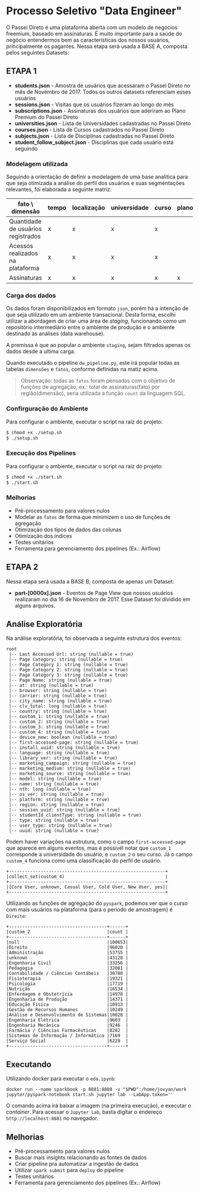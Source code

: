# Processo Seletivo "Data Engineer"

O Passei Direto é uma plataforma aberta com um modelo de negócios freemium, baseado em
assinaturas. É muito importante para a saúde do negócio entendermos bem as características
dos nossos usuários, principalmente os pagantes.
Nessa etapa será usada a BASE A, composta pelos seguintes Datasets:  


## ETAPA 1 

- **students.json** - Amostra de usuários que acessaram o Passei Direto no mês de
Novembro de 2017. Todos os outros datasets referenciam esses usuários
- **sessions.json** - Visitas que os usuários fizeram ao longo do mês
- **subscriptions.json** - Assinaturas dos usuários que aderiram ao Plano Premium do
Passei Direto
- **universities.json** - Lista de Universidades cadastradas no Passei Direto
- **courses.json** - Lista de Cursos cadastrados no Passei Direto
- **subjects.json** - Lista de Disciplinas cadastradas no Passei Direto
- **student_follow_subject.json** - Disciplinas que cada usuário está seguindo

### Modelagem utilizada

Seguindo a orientação de definir a modelagem de uma base analítica para que seja otimizada a análise do perfil dos usuários e suas segmentações relevantes, foi elaborada a seguinte matriz:

| fato \ dimensão                                  | tempo | localização | universidade | curso | plano |
|------------------------------------|-------|-------------|--------------|-------|-------|
| Quantidade de usuários registrados | x     | x           | x            | x     |       |
| Acessos realizados na plataforma   | x     | x           | x            | x     |       |
| Assinaturas                        | x     | x           | x            | x     | x     |
   
### Carga dos dados

Os dados foram disponibilizados em formato `json`, porém há a intenção de que seja utilizado em um ambiente transacional. Desta forma, escolhi utilizar a abordagem de criar uma área de *staging*, funcionando como um repositório intermediário entre o ambiente de produção e o ambiente destinado às análises (data warehouse). 

A premissa é que ao popular o ambiente `staging`, sejam filtrados apenas os dados desde a ultima carga.

Quando executado o pipeline `dw_pipeline.py`, este irá popular todas as tabelas `dimensões` e `fatos`, conforme definidas na matiz acima.

> Observação: todas as `fatos` foram pensadas com o objetivo de funções de agregação, ex.: total de assinaturas(fato) por região(dimensão), seria utilizada a função `count` da linguagem SQL.

### Confirguração do Ambiente

Para configurar o ambiente, executar o script na raiz do projeto:
```sh
$ chmod +x ./setup.sh
$ ./setup.sh
```   

### Execução dos Pipelines

Para configurar o ambiente, executar o script na raiz do projeto:
```sh
$ chmod +x ./start.sh
$ ./start.sh
```


### Melhorias   
- Pré-processamento para valores nulos
- Modelar as `fatos` de forma que minimizem o uso de funções de agregação
- Otimização dos tipos de dados das colunas
- Otimização dos indices
- Testes unitários
- Ferramenta para gerenciamento dos pipelines (Ex.: Airflow)

## ETAPA 2

Nessa etapa será usada a BASE B, composta de apenas um Dataset:
- **part-[0000x].json** - Eventos de Page View que nossos usuários realizaram no dia 16 de Novembro de 2017. Esse Dataset foi dividido em alguns arquivos.


## Análise Exploratória

Na análise exploratória, foi observada a seguinte estrutura dos eventos: 

```
root
 |-- Last Accessed Url: string (nullable = true)
 |-- Page Category: string (nullable = true)
 |-- Page Category 1: string (nullable = true)
 |-- Page Category 2: string (nullable = true)
 |-- Page Category 3: string (nullable = true)
 |-- Page Name: string (nullable = true)
 |-- at: string (nullable = true)
 |-- browser: string (nullable = true)
 |-- carrier: string (nullable = true)
 |-- city_name: string (nullable = true)
 |-- clv_total: long (nullable = true)
 |-- country: string (nullable = true)
 |-- custom_1: string (nullable = true)
 |-- custom_2: string (nullable = true)
 |-- custom_3: string (nullable = true)
 |-- custom_4: string (nullable = true)
 |-- device_new: boolean (nullable = true)
 |-- first-accessed-page: string (nullable = true)
 |-- install_uuid: string (nullable = true)
 |-- language: string (nullable = true)
 |-- library_ver: string (nullable = true)
 |-- marketing_campaign: string (nullable = true)
 |-- marketing_medium: string (nullable = true)
 |-- marketing_source: string (nullable = true)
 |-- model: string (nullable = true)
 |-- name: string (nullable = true)
 |-- nth: long (nullable = true)
 |-- os_ver: string (nullable = true)
 |-- platform: string (nullable = true)
 |-- region: string (nullable = true)
 |-- session_uuid: string (nullable = true)
 |-- studentId_clientType: string (nullable = true)
 |-- type: string (nullable = true)
 |-- user_type: string (nullable = true)
 |-- uuid: string (nullable = true)
 ```

 Podem haver variações na estrutura, como o campo `first-accessed-page` que aparece em alguns eventos, mas é possivél notar que `custom_1` corresponde a universidade do usuário, e `custom_2` o seu curso. Já o campo `custom_4` funciona como uma classificação do perfil de usuário.

```
+-----------------------------------------------------------+
|collect_set(custom_4)                                      |
+-----------------------------------------------------------+
|[Core User, unknown, Casual User, Cold User, New User, yes]|
+-----------------------------------------------------------+
```

Utilizando as funções de agregação do `pyspark`, podemos ver que o curso com mais usuários na plataforma (para o período de amostragem) é `Direito`:

```
+-------------------------------------+------+
|custom_2                             |count |
+-------------------------------------+------+
|null                                 |100653|
|Direito                              |96020 |
|Administração                        |53755 |
|unknown                              |43128 |
|Engenharia Civil                     |33256 |
|Pedagogia                            |32081 |
|Contabilidade / Ciências Contábeis   |30788 |
|Fisioterapia                         |19321 |
|Psicologia                           |17719 |
|Nutrição                             |16534 |
|Enfermagem e Obstetrícia             |14978 |
|Engenharia de Produção               |14371 |
|Educação Física                      |10913 |
|Gestão de Recursos Humanos           |10249 |
|Análise e Desenvolvimento de Sistemas|10028 |
|Engenharia Elétrica                  |9603  |
|Engenharia Mecânica                  |9246  |
|Farmácia / Ciências Farmacêuticas    |8282  |
|Sistemas de Informação / Informática |7169  |
|Serviço Social                       |6229  |
+-------------------------------------+------+
```

## Executando 

Utilizando docker para executar o `eda.ipynb`: 

```
docker run --name sparkbook -p 8881:8888 -v "$PWD":/home/jovyan/work jupyter/pyspark-notebook start.sh jupyter lab --LabApp.token=''
```

O comando acima irá baixar a imagem (na primeira execução), e executar o *container*. Para acessar o `Jupyter Lab`, basta digitar o endereço `http://localhost:8881` no navegador.

## Melhorias

- Pré-processamento para valores nulos
- Buscar mais insights relacionando as fontes de dados
- Criar pipeline pra automatizar a ingestão de dados
- Utilizar `spark submit` para `deploy` do pipeline
- Testes unitários
- Ferramenta para gerenciamento dos pipelines (Ex.: Airflow)